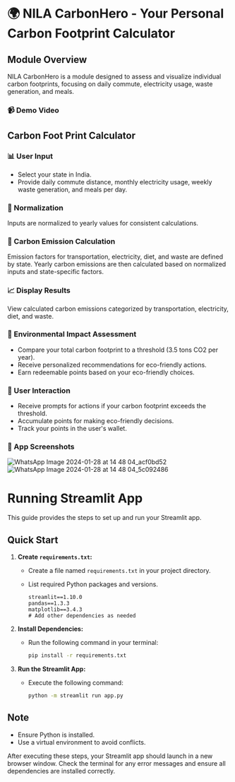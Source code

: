 
# 🌍 NILA CarbonHero - Your Personal Carbon Footprint Calculator 

## Module Overview

NILA CarbonHero is a module designed to assess and visualize individual carbon footprints, focusing on daily commute, electricity usage, waste generation, and meals.

### 📹  Demo Video

## Carbon Foot Print Calculator


### 📊 User Input

- Select your state in India.
- Provide daily commute distance, monthly electricity usage, weekly waste generation, and meals per day.

### 🔄 Normalization

Inputs are normalized to yearly values for consistent calculations.

### 🌱 Carbon Emission Calculation

Emission factors for transportation, electricity, diet, and waste are defined by state. Yearly carbon emissions are then calculated based on normalized inputs and state-specific factors.

### 📈 Display Results

View calculated carbon emissions categorized by transportation, electricity, diet, and waste.

### 🌿 Environmental Impact Assessment

- Compare your total carbon footprint to a threshold (3.5 tons CO2 per year).
- Receive personalized recommendations for eco-friendly actions.
- Earn redeemable points based on your eco-friendly choices.

### 🤝 User Interaction

- Receive prompts for actions if your carbon footprint exceeds the threshold.
- Accumulate points for making eco-friendly decisions.
- Track your points in the user's wallet.

### 📸 App Screenshots

![WhatsApp Image 2024-01-28 at 14 48 04_acf0bd52](https://github.com/adithya-vedhamani/NILA-CarbonHero-Your-Personal-Carbon-Footprint-Calculator/assets/73640313/17e9beb8-a3b6-4962-9cd2-d3ddfad4c7b3)
![WhatsApp Image 2024-01-28 at 14 48 04_5c092486](https://github.com/adithya-vedhamani/NILA-CarbonHero-Your-Personal-Carbon-Footprint-Calculator/assets/73640313/b6155674-582d-48d4-b2b4-d8f65c6a1fca)

# Running Streamlit App

This guide provides the steps to set up and run your Streamlit app.

## Quick Start

1. **Create `requirements.txt`:**
   - Create a file named `requirements.txt` in your project directory.
   - List required Python packages and versions.

     ```plaintext
     streamlit==1.10.0
     pandas==1.3.3
     matplotlib==3.4.3
     # Add other dependencies as needed
     ```

2. **Install Dependencies:**
   - Run the following command in your terminal:

     ```bash
     pip install -r requirements.txt
     ```

3. **Run the Streamlit App:**
   - Execute the following command:

     ```bash
     python -m streamlit run app.py
     ```
  
   

## Note

- Ensure Python is installed.
- Use a virtual environment to avoid conflicts.

After executing these steps, your Streamlit app should launch in a new browser window. Check the terminal for any error messages and ensure all dependencies are installed correctly.



